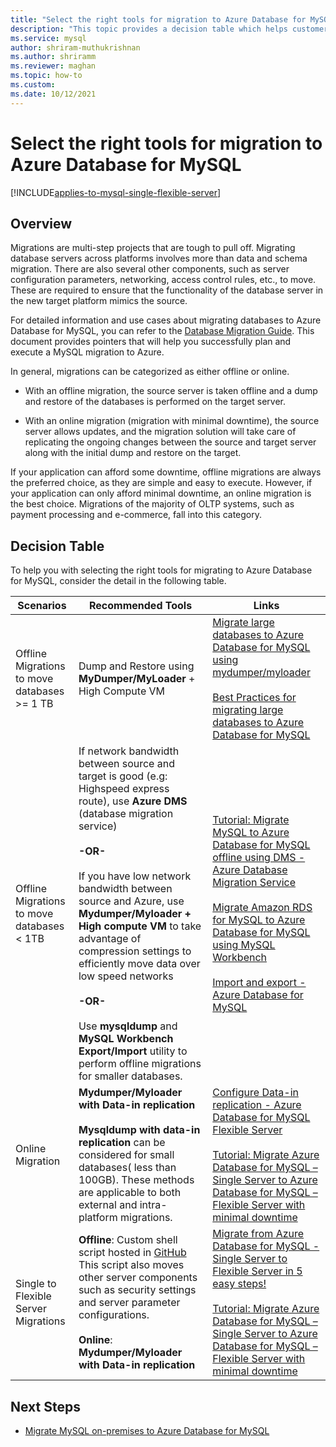 ```yaml
---
title: "Select the right tools for migration to Azure Database for MySQL"
description: "This topic provides a decision table which helps customers in picking the right tools for migrating into Azure Database for MySQL"
ms.service: mysql
author: shriram-muthukrishnan
ms.author: shriramm
ms.reviewer: maghan
ms.topic: how-to
ms.custom:
ms.date: 10/12/2021
---
```


# Select the right tools for migration to Azure Database for MySQL

[!INCLUDE[applies-to-mysql-single-flexible-server](includes/applies-to-mysql-single-flexible-server.md)]

## Overview

Migrations are multi-step projects that are tough to pull off. Migrating database servers across platforms involves more than data and schema migration. There are also several other components, such as server configuration parameters, networking, access control rules, etc., to move. These are required to ensure that the functionality of the database server in the new target platform mimics the source. 

For detailed information and use cases about migrating databases to Azure Database for MySQL, you can refer to the [Database Migration Guide](migrate/mysql-on-premises-azure-db/01-mysql-migration-guide-intro.md). This document provides pointers that will help you successfully plan and execute a MySQL migration to Azure. 

In general, migrations can be categorized as either offline or online. 

- With an offline migration, the source server is taken offline and a dump and restore of the databases is performed on the target server. 

- With an online migration (migration with minimal downtime), the source server allows updates, and the migration solution will take care of replicating the ongoing changes between the source and target server along with the initial dump and restore on the target. 

If your application can afford some downtime, offline migrations are always the preferred choice, as they are simple and easy to execute. However, if your application can only afford minimal downtime, an online migration is the best choice. Migrations of the majority of OLTP systems, such as payment processing and e-commerce, fall into this category. 

## Decision Table

To help you with selecting the right tools for migrating to Azure Database for MySQL, consider the detail in the following table. 

| Scenarios | Recommended Tools | Links |
|-------|------|------------|
| Offline Migrations to move databases >= 1 TB | Dump and Restore using **MyDumper/MyLoader** + High Compute VM | [Migrate large databases to Azure Database for MySQL using mydumper/myloader](concepts-migrate-mydumper-myloader.md) <br><br> [Best Practices for migrating large databases to Azure Database for MySQL](https://techcommunity.microsoft.com/t5/azure-database-for-mysql/best-practices-for-migrating-large-databases-to-azure-database/ba-p/1362699)|
| Offline Migrations to move databases < 1TB  | If network bandwidth between source and target is good (e.g: Highspeed express route), use **Azure DMS** (database migration service)  <br><br>   **-OR-** <br><br> If you have low network bandwidth between source and Azure, use **Mydumper/Myloader + High compute VM** to take advantage of compression settings to efficiently move data over low speed networks  <br><br> **-OR-** <br><br> Use **mysqldump** and **MySQL Workbench Export/Import** utility to perform offline migrations for smaller databases.  | [Tutorial: Migrate MySQL to Azure Database for MySQL offline using DMS - Azure Database Migration Service](../dms/tutorial-mysql-azure-mysql-offline-portal.md)<br><br>  [Migrate Amazon RDS for MySQL to Azure Database for MySQL using MySQL Workbench](how-to-migrate-rds-mysql-workbench.md)<br><br>  [Import and export - Azure Database for MySQL](concepts-migrate-import-export.md)|
| Online Migration |  **Mydumper/Myloader with Data-in replication** <br><br> **Mysqldump with data-in replication** can be considered for small databases( less than 100GB).  These methods are applicable to both external and intra-platform migrations. | [Configure Data-in replication - Azure Database for MySQL Flexible Server](flexible-server/how-to-data-in-replication.md) <br><br> [Tutorial: Migrate Azure Database for MySQL – Single Server to Azure Database for MySQL – Flexible Server with minimal downtime](howto-migrate-single-flexible-minimum-downtime.md) |
|Single to Flexible Server Migrations |  **Offline**: Custom shell script hosted in [GitHub](https://github.com/Azure/azure-mysql/tree/master/azuremysqltomysqlmigrate) This script also moves other server components such as security settings and server parameter configurations. <br><br>**Online**: **Mydumper/Myloader with Data-in replication** |  [Migrate from Azure Database for MySQL - Single Server to Flexible Server in 5 easy steps!](https://techcommunity.microsoft.com/t5/azure-database-for-mysql/migrate-from-azure-database-for-mysql-single-server-to-flexible/ba-p/2674057)<br><br>   [Tutorial: Migrate Azure Database for MySQL – Single Server to Azure Database for MySQL – Flexible Server with minimal downtime](howto-migrate-single-flexible-minimum-downtime.md)| 

## Next Steps
* [Migrate MySQL on-premises to Azure Database for MySQL](migrate/mysql-on-premises-azure-db/01-mysql-migration-guide-intro)

<br><br>
